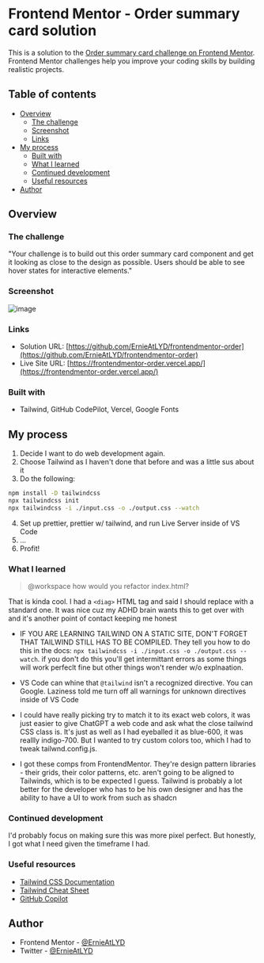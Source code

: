 # Frontend Mentor - Order summary card solution

This is a solution to the [Order summary card challenge on Frontend Mentor](https://www.frontendmentor.io/challenges/order-summary-component-QlPmajDUj). Frontend Mentor challenges help you improve your coding skills by building realistic projects. 

## Table of contents

- [Overview](#overview)
  - [The challenge](#the-challenge)
  - [Screenshot](#screenshot)
  - [Links](#links)
- [My process](#my-process)
  - [Built with](#built-with)
  - [What I learned](#what-i-learned)
  - [Continued development](#continued-development)
  - [Useful resources](#useful-resources)
- [Author](#author)

## Overview

### The challenge

"Your challenge is to build out this order summary card component and get it looking as close to the design as possible. Users should be able to see hover states for interactive elements."

### Screenshot

![image](https://github.com/ErnieAtLYD/frontendmentor-order/assets/33945/737e2e06-2145-415c-a310-2bbb0ef84ef5)


### Links

- Solution URL: [https://github.com/ErnieAtLYD/frontendmentor-order](https://github.com/ErnieAtLYD/frontendmentor-order)
- Live Site URL: [https://frontendmentor-order.vercel.app/](https://frontendmentor-order.vercel.app/)

### Built with

- Tailwind, GitHub CodePilot, Vercel, Google Fonts

## My process

1. Decide I want to do web development again.
2. Choose Tailwind as I haven't done that before and was a little sus about it
3. Do the following:

```bash
npm install -D tailwindcss
npx tailwindcss init
npx tailwindcss -i ./input.css -o ./output.css --watch
```

4. Set up prettier, prettier w/ tailwind, and run Live Server inside of VS Code
5. ...
6. Profit!

### What I learned

> @workspace how would you refactor index.html?

That is kinda cool. I had a `<diag>` HTML tag and said I should replace with a standard one. It was nice cuz my ADHD brain wants this to get over with and it's another point of contact keeping me honest

- IF YOU ARE LEARNING TAILWIND ON A STATIC SITE, DON'T FORGET THAT TAILWIND STILL HAS TO BE COMPILED. They tell you how to do this in the docs: `npx tailwindcss -i ./input.css -o ./output.css --watch`.  if you don't do this you'll get intermittant errors as some things will work perfeclt fine but other things won't render w/o explnaation.

- VS Code can whine that `@tailwind` isn't a recognized directive. You can Google. Laziness told me turn off all warnings for unknown directives inside of VS Code

- I could have really picking try to match it to its exact web colors, it was just easier to give ChatGPT a web code and ask what the close tailwind CSS class is. It's just as well as I had eyeballed it as blue-600, it was reallly indigo-700. But I wanted to try custom colors too, which I had to tweak tailwnd.config.js. 

- I got these comps from FrontendMentor. They're design pattern libraries - their grids, their color patterns, etc.  aren't going to be aligned to Tailwinds, which is to be expected I guess. Tailwind is probably a lot better for the developer who has to be his own designer and has the ability to have a UI to work from such as shadcn


### Continued development

I'd probably focus on making sure this was more pixel perfect. But honestly, I got what I need given the timeframe I had.

### Useful resources

- [Tailwind CSS Documentation](https://tailwindcss.com/docs)
- [Tailwind Cheat Sheet](https://umeshmk.github.io/Tailwindcss-cheatsheet/)
- [GitHub Copilot](https://copilot.github.com)

## Author

- Frontend Mentor - [@ErnieAtLYD](https://www.frontendmentor.io/profile/yourusername)
- Twitter - [@ErnieAtLYD](https://www.twitter.com/ErnieAtLYD)



